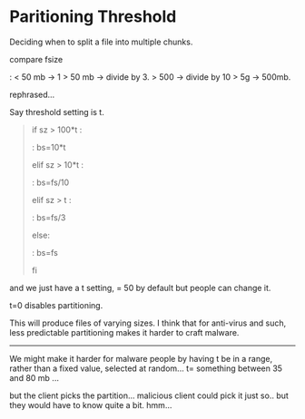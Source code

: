 Paritioning Threshold
=====================

Deciding when to split a file into multiple chunks.

compare fsize

:   \< 50 mb -\> 1 \> 50 mb -\> divide by 3. \> 500 -\> divide by 10 \>
    5g -\> 500mb.

rephrased...

Say threshold setting is t.

> if sz \> 100\*t :
>
> :   bs=10\*t
>
> elif sz \> 10\*t :
>
> :   bs=fs/10
>
> elif sz \> t :
>
> :   bs=fs/3
>
> else:
>
> :   bs=fs
>
> fi

and we just have a t setting, = 50 by default but people can change it.

t=0 disables partitioning.

This will produce files of varying sizes. I think that for anti-virus
and such, less predictable partitioning makes it harder to craft
malware.

------------------------------------------------------------------------

We might make it harder for malware people by having t be in a range,
rather than a fixed value, selected at random... t= something between 35
and 80 mb ...

but the client picks the partition... malicious client could pick it
just so.. but they would have to know quite a bit. hmm...
